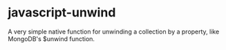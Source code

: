# javascript-unwind
A very simple native function for unwinding a collection by a property, like MongoDB's $unwind function.
